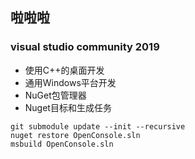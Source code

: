 ## 啦啦啦

### visual studio community 2019
- 使用C++的桌面开发
- 通用Windows平台开发
- NuGet包管理器
- Nuget目标和生成任务

```shell
git submodule update --init --recursive
nuget restore OpenConsole.sln
msbuild OpenConsole.sln
```
